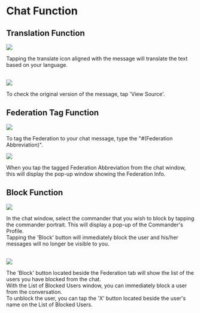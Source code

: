 # Chat Function


## Translation Function

![](https://d3bbxo4nelobc3.cloudfront.net/html/img/help/1600_1.jpg)

Tapping the translate icon aligned with the message will translate the text based on your language. <br><br>

![](https://d3bbxo4nelobc3.cloudfront.net/html/img/help/1600_2.jpg)

To check the original version of the message, tap 'View Source'.<br>


## Federation Tag Function

![](https://d3bbxo4nelobc3.cloudfront.net/html/img/help/1600_3.jpg)

To tag the Federation to your chat message, type the "#(Federation Abbreviation)".<br>

![](https://d3bbxo4nelobc3.cloudfront.net/html/img/help/1600_4.jpg)

When you tap the tagged Federation Abbreviation from the chat window, this will display the pop-up window showing the Federation Info.<br>


## Block Function

![](https://d3bbxo4nelobc3.cloudfront.net/html/img/help/1600_5.jpg)

In the chat window, select the commander that you wish to block by tapping the commander portrait. This will display a pop-up of the Commander's Profile. <br>
Tapping the 'Block' button will immediately block the user and his/her messages will no longer be visible to you. <br><br>


![](https://d3bbxo4nelobc3.cloudfront.net/html/img/help/1600_6.jpg)

The 'Block' button located beside the Federation tab will show the list of the users you have blocked from the chat. <br>
With the List of Blocked Users window, you can immediately block a user from the conversation. <br>
To unblock the user, you can tap the 'X' button located beside the user's name on the List of Blocked Users. <br>